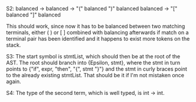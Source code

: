 S2:
balanced ->
balanced -> "(" balanced ")" balanced
balanced -> "[" balanced "]" balanced

This should work, since now it has to be balanced between two matching terminals, 
either ( ) or [ ] combined with balancing afterwards if match on a terminal pair has been
identified and it happens to exist more tokens on the stack. 

S3:
The start symbol is stmtList, which should then be at the root of the AST. The root
should branch into {Epsilon, stmt}, where the stmt in turn points to 
{"if", expr, "then", "{", stmt "}"} and the stmt in curly braces point to the already
existing stmtList. That should be it if I'm not mistaken once again. 

S4:
The type of the second term, which is well typed, is int -> int.